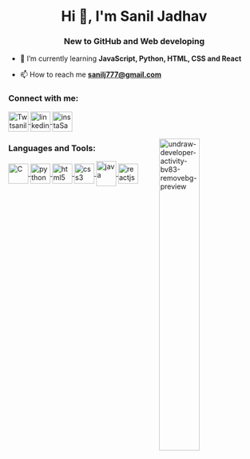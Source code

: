<h1 align="center">Hi 👋, I'm Sanil Jadhav</h1>
<h3 align="center">New to GitHub and Web developing</h3>

- 🌱 I’m currently learning **JavaScript, Python, HTML, CSS and React**

- 📫 How to reach me **sanilj777@gmail.com**

<h3 align="left">Connect with me:</h3>
<p align="left">
<a href="https://twitter.com/sanilj777" target="_blank"><img align="center" src="https://www.freepnglogos.com/uploads/twitter-logo-png/twitter-logo-vector-png-clipart-1.png" alt="Twtsanilj777" height="40" width="40"/> </a>
<a href="https://www.linkedin.com/in/sanil-jadhav/" target="_blank"><img align="center" src="https://upload.wikimedia.org/wikipedia/commons/thumb/c/ca/LinkedIn_logo_initials.png/768px-LinkedIn_logo_initials.png" alt="linkedinSanilJadhav" height="40" width="40"/> </a>
<a href="https://www.instagram.com/sanil_jadhav/" target="_blank"><img align="center" src="https://upload.wikimedia.org/wikipedia/commons/thumb/9/95/Instagram_logo_2022.svg/1200px-Instagram_logo_2022.svg.png" alt="instaSanilJadhav" height="40" width="40"/> </a>
</p>
<img align="right" width="40%" src="https://i.ibb.co/NV112FQ/vaultboy-pipboy-clipart-removebg-preview.png" alt="undraw-developer-activity-bv83-removebg-preview" border="0">
<h3 align="left">Languages and Tools:</h3>
<p align="left">
  <a href="https://www.cprogramming.com/"> <img align="center" src="https://upload.wikimedia.org/wikipedia/commons/thumb/1/18/C_Programming_Language.svg/695px-C_Programming_Language.svg.png" alt="C" width="40" height="40"/> </a>
  <a href="https://www.python.org/" target="_blank"> <img align="center" src="https://image.pngaaa.com/138/619138-middle.png" alt="python" width="40" height="40"/> </a>
  <a href="https://www.w3.org/html/" target="_blank"> <img align="center" src="https://logos-download.com/wp-content/uploads/2017/07/HTML5_badge.png" alt="html5" width="40" height="40"/> </a>
  <a href="https://www.w3schools.com/css/" target="_blank"> <img align="center" src="https://upload.wikimedia.org/wikipedia/commons/thumb/6/62/CSS3_logo.svg/768px-CSS3_logo.svg.png?20210705212817" alt="css3" width="40" height="40"/> </a>
  <a href="https://developer.mozilla.org/en-US/docs/Web/JavaScript" target="_blank"> <img align="center" src="https://upload.wikimedia.org/wikipedia/en/thumb/3/30/Java_programming_language_logo.svg/800px-Java_programming_language_logo.svg.png" alt="java" width="40" height="50"/> </a> 
  <a href="https://reactjs.org/" target="_blank"> <img align="center" src="https://cdn4.iconfinder.com/data/icons/logos-3/600/React.js_logo-512.png" alt="reactjs" width="40" height="40"/> </a> </p>
